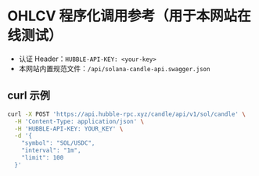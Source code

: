 # OHLCV 程序化调用参考（用于本网站在线测试）

- 认证 Header：`HUBBLE-API-KEY: <your-key>`
- 本网站内置规范文件：`/api/solana-candle-api.swagger.json`

## curl 示例
```bash
curl -X POST 'https://api.hubble-rpc.xyz/candle/api/v1/sol/candle' \
  -H 'Content-Type: application/json' \
  -H 'HUBBLE-API-KEY: YOUR_KEY' \
  -d '{
    "symbol": "SOL/USDC",
    "interval": "1m",
    "limit": 100
  }'
```
